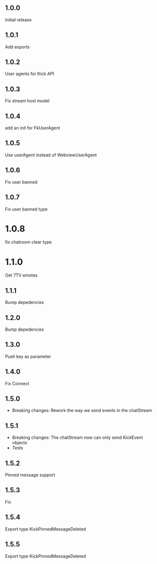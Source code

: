 ## 1.0.0

Initial release

## 1.0.1

Add exports

## 1.0.2

User agents for Kick API

## 1.0.3

Fix stream host model

## 1.0.4

add an init for FkUserAgent

## 1.0.5

Use userAgent instead of WebviewUserAgent

## 1.0.6

Fix user banned

## 1.0.7

Fix user banned type

# 1.0.8

fix chatroom clear type

# 1.1.0

Get 7TV emotes

## 1.1.1

Bump depedencies

## 1.2.0

Bump depedencies

## 1.3.0

Push key as parameter

## 1.4.0

Fix Connect

## 1.5.0
- Breaking changes: Rework the way we send events in the chatStream

## 1.5.1
- Breaking changes: The chatStream now can only send KickEvent objects
- Tests

## 1.5.2
Pinned message support

## 1.5.3
Fix

## 1.5.4
Export type KickPinnedMessageDeleted

## 1.5.5
Export type KickPinnedMessageDeleted